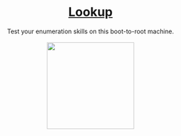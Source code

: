 # <div align="center">[Lookup]()</div>
<div align="center">Test your enumeration skills on this boot-to-root machine.</div>
<br>
<div align="center">
<img src="https://github.com/user-attachments/assets/4af38d66-6dd1-41ae-9086-7f17ffda540b" height="200"></img>
</div>
